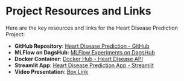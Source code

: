 # Project Resources and Links

Here are the key resources and links for the Heart Disease Prediction Project:

- **GitHub Repository**: [Heart Disease Prediction - GitHub](https://github.com/rohanjain127/heart-disease-prediction)
- **MLFlow on DagsHub**: [MLFlow Experiments on DagsHub](https://dagshub.com/rohanjain127/my-first-repo.mlflow/#/experiments/1?searchFilter=&orderByKey=attributes.start_time&orderByAsc=false&startTime=ALL&lifecycleFilter=Active&modelVersionFilter=All+Runs&datasetsFilter=W10%3D)
- **Docker Container**: [Docker Hub - Heart Disease API](https://hub.docker.com/repository/docker/rohanjain127/heart_disease_api)
- **Streamlit App**: [Heart Disease Prediction App - Streamlit](https://heart-disease-prediction-avpcarbtjhoyuc2rrddzke.streamlit.app/)
- **Video Presentation**: [Box Link](https://buffalo.box.com/s/hhh6poshxx7d4xzkl0t3r9ghrpn1wzgu)

